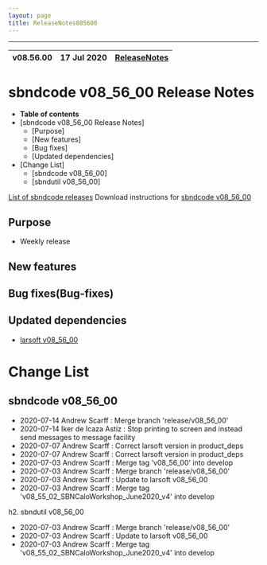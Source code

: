 ```yaml
---
layout: page
title: ReleaseNotes085600
---
```


-----------------------------------------------------------------------------
| v08.56.00 | 17 Jul 2020 | [ReleaseNotes](ReleaseNotes085600.html) |
| --- | --- | --- |



sbndcode v08_56_00 Release Notes
=======================================================================================

-   **Table of contents**
-   [sbndcode v08_56_00 Release Notes]
    -   [Purpose]
    -   [New features]
    -   [Bug fixes]
    -   [Updated dependencies]
-   [Change List]
    -   [sbndcode v08_56_00]
    -   [sbndutil v08_56_00]

[List of sbndcode releases](List_of_SBND_code_releases.html)
Download instructions for [sbndcode v08_56_00](http://scisoft.fnal.gov/scisoft/bundles/sbnd/v08_56_00/sbndcode-v08_56_00.html)

Purpose
---------------------------------------------------

* Weekly release

New features
---------------------------------------------------

Bug fixes(Bug-fixes)
---------------------------------------------------

Updated dependencies
---------------------------------------------------

* [larsoft v08_56_00](https://cdcvs.fnal.gov/redmine/projects/larsoft/wiki/ReleaseNotes085600)

Change List
==========================================

sbndcode v08_56_00
---------------------------------------------------

* 2020-07-14  Andrew Scarff : Merge branch 'release/v08_56_00'
* 2020-07-14  Iker de Icaza Astiz : Stop printing to screen and instead send messages to message facility
* 2020-07-07  Andrew Scarff : Correct larsoft version in product_deps
* 2020-07-07  Andrew Scarff : Correct larsoft version in product_deps
* 2020-07-03  Andrew Scarff : Merge tag 'v08_56_00' into develop
* 2020-07-03  Andrew Scarff : Merge branch 'release/v08_56_00'
* 2020-07-03  Andrew Scarff : Update to larsoft v08_56_00
* 2020-07-03  Andrew Scarff : Merge tag 'v08_55_02_SBNCaloWorkshop_June2020_v4' into develop

h2. sbndutil v08_56_00

* 2020-07-03  Andrew Scarff : Merge branch 'release/v08_56_00'
* 2020-07-03  Andrew Scarff : Update to larsoft v08_56_00
* 2020-07-03  Andrew Scarff : Merge tag 'v08_55_02_SBNCaloWorkshop_June2020_v4' into develop
